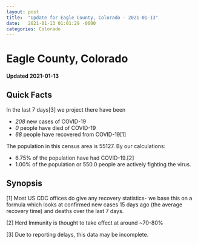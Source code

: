 ```yaml
---
layout: post
title:  "Update for Eagle County, Colorado - 2021-01-13"
date:   2021-01-13 01:01:29 -0600
categories: Colorado
---
```


# Eagle County, Colorado
#### Updated 2021-01-13

## Quick Facts

In the last 7 days[3] we project there have been
- *208* new cases of COVID-19
- *0* people have died of COVID-19
- *68* people have recovered from COVID-19[1]

The population in this census area is 55127. By our calculations:
- 6.75% of the population have had COVID-19.[2]
- 1.00% of the population or 550.0 people are actively fighting the virus.

## Synopsis




[1] Most US CDC offices do give any recovery statistics- we base this on a formula which looks at confirmed new cases
15 days ago (the average recovery time) and deaths over the last 7 days.

[2] Herd Immunity is thought to take effect at around ~70-80%

[3] Due to reporting delays, this data may be incomplete.
 
    